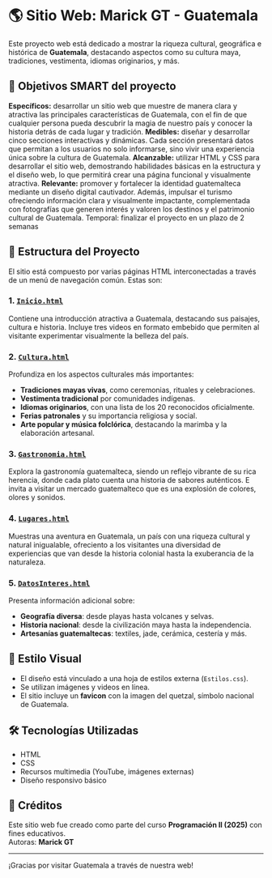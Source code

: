 # 🌎 Sitio Web: Marick GT - Guatemala

Este proyecto web está dedicado a mostrar la riqueza cultural, geográfica e histórica de **Guatemala**, destacando aspectos como su cultura maya, tradiciones, vestimenta, idiomas originarios, y más.

## 📁 Objetivos SMART del proyecto

**Específicos:** desarrollar un sitio web que muestre de manera clara y atractiva las principales características de Guatemala, con el fin de que cualquier persona pueda descubrir la magia de nuestro país y conocer la historia detrás de cada lugar y tradición.
**Medibles:** diseñar y desarrollar cinco secciones interactivas y dinámicas. Cada sección presentará datos que permitan a los usuarios no solo informarse, sino vivir una experiencia única sobre la cultura de Guatemala.
**Alcanzable:** utilizar HTML y CSS para desarrollar el sitio web, demostrando habilidades básicas en la estructura y el diseño web, lo que permitirá crear una página funcional y visualmente atractiva.
**Relevante:** promover y fortalecer la identidad guatemalteca mediante un diseño digital cautivador. Además, impulsar el turismo ofreciendo información clara y visualmente impactante, complementada con fotografías que generen interés y valoren los destinos y el patrimonio cultural de Guatemala. 
Temporal: finalizar el proyecto en un plazo de 2 semanas

## 📁 Estructura del Proyecto

El sitio está compuesto por varias páginas HTML interconectadas a través de un menú de navegación común. Estas son:

### 1. [`Inicio.html`](Inicio.html)
Contiene una introducción atractiva a Guatemala, destacando sus paisajes, cultura e historia. Incluye tres videos en formato embebido que permiten al visitante experimentar visualmente la belleza del país.

### 2. [`Cultura.html`](Cultura.html)
Profundiza en los aspectos culturales más importantes:
- **Tradiciones mayas vivas**, como ceremonias, rituales y celebraciones.
- **Vestimenta tradicional** por comunidades indígenas.
- **Idiomas originarios**, con una lista de los 20 reconocidos oficialmente.
- **Ferias patronales** y su importancia religiosa y social.
- **Arte popular y música folclórica**, destacando la marimba y la elaboración artesanal.

### 3. [`Gastronomia.html`](Gastronomia.html)
Explora la gastronomía guatemalteca, siendo un reflejo vibrante de su rica herencia, donde cada plato cuenta una historia de sabores auténticos. E invita a visitar un mercado guatemalteco que es una explosión de colores, olores y sonidos.

### 4. [`Lugares.html`](Lugares.html)
Muestras una aventura en Guatemala, un país con una riqueza cultural y natural inigualable, ofreciento a los visitantes una diversidad de experiencias que van desde la historia colonial hasta la exuberancia de la naturaleza.

### 5. [`DatosInteres.html`](DatosInteres.html)
Presenta información adicional sobre:
- **Geografía diversa**: desde playas hasta volcanes y selvas.
- **Historia nacional**: desde la civilización maya hasta la independencia.
- **Artesanías guatemaltecas**: textiles, jade, cerámica, cestería y más.

## 🎨 Estilo Visual

- El diseño está vinculado a una hoja de estilos externa (`Estilos.css`).
- Se utilizan imágenes y videos en línea.
- El sitio incluye un **favicon** con la imagen del quetzal, símbolo nacional de Guatemala.

## 🛠 Tecnologías Utilizadas

- HTML
- CSS
- Recursos multimedia (YouTube, imágenes externas)
- Diseño responsivo básico 

## 📌 Créditos

Este sitio web fue creado como parte del curso **Programación II (2025)** con fines educativos.  
Autoras: **Marick GT**

---

¡Gracias por visitar Guatemala a través de nuestra web!
